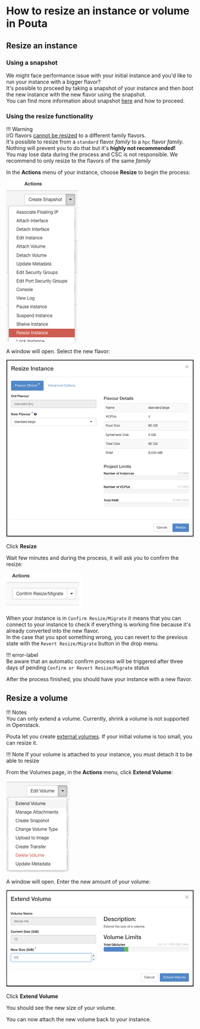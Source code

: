# How to resize an instance or volume in Pouta
## Resize an instance
### Using a snapshot
We might face performance issue with your initial instance and you'd like to run your instance with a bigger flavor?  
It's possible to proceed by taking a snapshot of your instance and then boot the new instance with the new flavor using the snapshot.  
You can find more information about snapshot [here](../../cloud/pouta/snapshots.md) and how to proceed.

### Using the resize functionality 
!!! Warning    
    I/O flavors [cannot be resized](../../cloud/pouta/vm-flavors-and-billing.md#io-flavors_2) to a different family flavors.  
    It's possible to resize from a `standard` flavor *family* to a `hpc` flavor *family*. Nothing will prevent you to do that but it's **highly not recommended!**  
    You may lose data during the process and CSC is not responsible. We recommend to only resize to the flavors of the same *family*

In the **Actions** menu of your instance, choose **Resize** to begin the process:  

![resize-button](img/resize_button.png)

A window will open. Select the new flavor:

![resize-windows](img/resize_window.png)

Click **Resize**

Wait few minutes and during the process, it will ask you to confirm the resize:

![confirm-resize](img/confirm_resize.png)


When your instance is in `Confirm Resize/Migrate` it means that you can connect to your instance to check if everything is working fine because it's already converted into the new flavor.  
In the case that you spot something wrong, you can revert to the previous state with the `Revert Resize/Migrate` button in the drop menu.  

!!! error-label  
    Be aware that an automatic confirm process will be triggered after three days of pending `Confirm or Revert Resize/Migrate` status

After the process finished, you should have your instance with a new flavor.


## Resize a volume
!!! Notes  
    You can only extend a volume. Currently, shrink a volume is not supported in Openstack.

Pouta let you create [external volumes](../../cloud/pouta/storage.md). If your initial volume is too small, you can resize it.

!!! Note
    If your volume is attached to your instance, you must detach it to be able to resize

From the Volumes page, in the **Actions** menu, click **Extend Volume**:

![resize-volume](img/resize_volume.png)

A window will open. Enter the new amount of your volume:

![resize-volume-window](img/resize_volume_window.png)

Click **Extend Volume**

You should see the new size of your volume.

You can now attach the new volume back to your instance.
